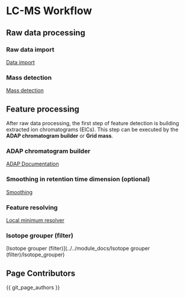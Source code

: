 # LC-MS Workflow
## Raw data processing

### Raw data import

[Data import](../../module_docs/dataimport/data-import.md#lc-ms-data)

### Mass detection

[Mass detection](../../module_docs/massdetection/mass-detection.md)

## Feature processing

After raw data processing, the first step of feature detection is building extracted ion
chromatograms (EICs). This step can be executed by the **ADAP chromatogram builder** or **Grid
mass**.

### ADAP chromatogram builder

[ADAP Documentation](../../module_docs/adapchromatogrambuilder/adap-chromatogram-builder.md)

### Smoothing in retention time dimension (optional)

[Smoothing](../../module_docs/smoothing/smoothing.md)

### Feature resolving

[Local minimum resolver](../../module_docs/localminimumresolver/local-minimum-resolver.md)

### Isotope grouper (filter)

[Isotope grouper (filter)](../../module_docs/Isotope grouper (filter)/Isotope_grouper)


## Page Contributors

{{ git_page_authors }}
